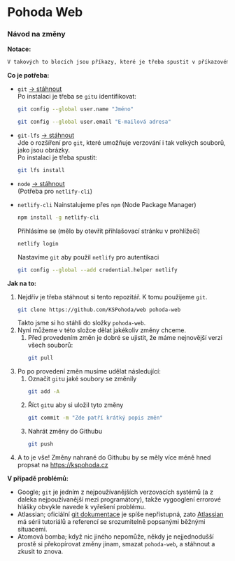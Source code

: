 # Pohoda Web

### Návod na změny

**Notace:**

```sh
V takových to blocích jsou příkazy, které je třeba spustit v příkazovém řádku
```

**Co je potřeba:**

- `git` [→ stáhnout][git]  
  Po instalaci je třeba se `git`u identifikovat:

  ```sh
  git config --global user.name "Jméno"
  ```

  ```sh
  git config --global user.email "E-mailová adresa"
  ```

- `git-lfs` [→ stáhnout][git-lfs]  
  Jde o rozšíření pro `git`, které umožňuje verzování i tak velkých souborů, jako jsou obrázky.  
  Po instalaci je třeba spustit:

  ```sh
  git lfs install
  ```

- `node` [→ stáhnout][node]  
  (Potřeba pro `netlify-cli`)

- `netlify-cli`
  Nainstalujeme přes `npm` (Node Package Manager)
  ```sh
  npm install -g netlify-cli
  ```
  Přihlásíme se (mělo by otevřít přihlašovací stránku v prohlížeči)
  ```sh
  netlify login
  ```
  Nastavíme `git` aby použil `netlify` pro autentikaci
  ```sh
  git config --global --add credential.helper netlify
  ```

**Jak na to:**

1. Nejdřív je třeba stáhnout si tento repozitář. K tomu použijeme `git`.
   ```sh
   git clone https://github.com/KSPohoda/web pohoda-web
   ```
   Takto jsme si ho stáhli do složky `pohoda-web`.
1. Nyní můžeme v této složce dělat jakékoliv změny chceme.
   1. Před provedením změn je dobré se ujistit, že máme nejnovější verzi všech souborů:
      ```sh
      git pull
      ```
1. Po po provedení změn musíme udělat následující:
   1. Označit `git`u jaké soubory se změnily
      ```sh
      git add -A
      ```
   1. Říct `git`u aby si uložil tyto změny
      ```sh
      git commit -m "Zde patří krátký popis změn"
      ```
   1. Nahrát změny do Githubu
      ```sh
      git push
      ```
1. A to je vše! Změny nahrané do Githubu by se měly více méně hned propsat na https://kspohoda.cz

**V případě problémů:**

- Google; `git` je jedním z nejpoužívanějších verzovacích systémů (a z daleka nejpoužívanější mezi programátory), takže vygooglení errorové hlášky obvykle navede k vyřešení problému.
- Atlassian; oficiální [git dokumentace][git-docs] je spíše nepřístupná, zato [Atlassian][atlassian] má sérii tutoriálů a referencí se srozumitelně popsanými běžnými situacemi.
- Atomová bomba; když nic jiného nepomůže, někdy je nejjednodušší prostě si překopírovat změny jinam, smazat `pohoda-web`, a stáhnout a zkusit to znova.

[atlassian]: https://www.atlassian.com/git
[git]: https://git-scm.com/downloads
[git-docs]: https://git-scm.com/doc
[git-lfs]: https://git-lfs.github.com/
[node]: https://nodejs.org/en/download/

